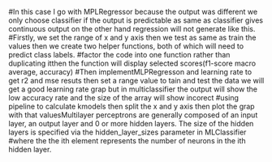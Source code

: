 #In this case I go with MPLRegressor because the output was different we only choose classifier if the output is predictable as same as classifier gives continuous output on the other hand regression will not generate like this.
#Firstly, we set the range of x and y axis then we test as same as train the values then we create two helper functions, both of which will need to predict class labels.
#factor the code into one function rather than duplicating itthen the function will display selected scores(f1-score macro average, accuracy)
#Then implementMLPRegresson and learning rate to get r2 and mse resuts then set a range value to tain and test the data we will get a good learning rate grap but in multiclassifier the output will show the low accuracy rate and the size of the array will show incorect
#using pipeline to calculate kmodels then split the x and y axis then plot the grap with that valuesMultilayer perceptrons are generally composed of an input layer, an output layer and 0 or more hidden layers. The size of the hidden layers is specified via the hidden_layer_sizes parameter in MLClassifier
#where the the ith element represents the number of neurons in the ith hidden layer.
